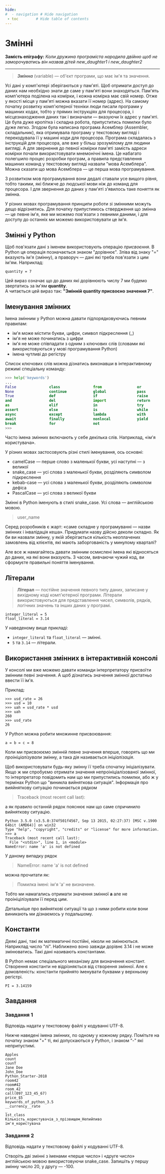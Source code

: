 ```yaml
---
hide:
#  - navigation # Hide navigation
 - toc        # Hide table of contents
---
```


# Змінні

**Замість епіграфу:**
*Коли дружина програміста народила двійню щоб не заморочуватись він назвав дітей new_daughter1 і new_daughter2*

-----
> ***Змінна*** (variable) — об'єкт програми, що має ім'я та значення.

Усі дані у комп'ютері зберігаються у пам'яті. Щоб отримати доступ до даних нам необхідно знати де саме у пам'яті вони знаходяться.
Пам'ять комп'ютера поділена на комірки, і кожна комірка має свій номер. Отже у якості місця у пам'яті можна вказати її номер (адрес).
На самому початку розвитку комп'ютерної техніки люди писали програми у машиних кодах, тобто у прямих інструкціях для процесора, і місцезнаходження даних так і визначали — вказуючи їх адрес у пам'яті.
Це була дуже кропітка і складна робота, припуститись помилки було дуже легко.
Згодом була написана програма Асемблер (Assembler, складальник), яка отримувала програму у текстовому вигляді і перекодувала її у машині коди для процесора.
Програма складалась з інструкцій для процесора, але вже у більш зрозумілому для людини вигляді.
А для звернення до певної комірки пам'яті замість адреси комірки почали використовувати мнемонічні імена.
Це набагато полегшило процес розробки програм, а правила представлення машиних команд у текстовому вигляді назвали "мова Асемблера".
Можна сказати що мова Асемблера — це перша мова програмування.

З розвитком мов програмування вони дедалі ставали усе вищого рівня, тобто такими, які ближче до людської мови ніж до команд для процесора.
І для звернення до даних у пам'яті з'явилось таке поняття як змінна.

У різних мовах програмування принципи роботи зі змінними можуть дещо відрізнятись.
Для початку припустимось ствердження що змінна — це певне ім'я, яке ми можемо пов'язати з певними даними, і для доступу до останніх ми можемо використовувати це ім'я.

## Змінні у Python
Щоб пов'язати дані з іменем використовують операцію *присвоєння*. В Python ця операція позначається знаком "дорівнює".
Зліва від знаку "=" вказують ім'я (змінну), а праворуч — дані які треба пов'язати з цим ім'ям.
Наприклад:

	quantity = 7

Цей вираз означає що до даних які дорівнюють числу 7 ми будемо звертатись за ім'ям **quantity**.  
А читається цей вираз так: **"Змінній quantity присвоєно значення 7"**.

## Іменування змінних

Імена змінним у Python можна давати підпорядковуючись певним правилам:

- ім'я може містити букви, цифри, символ підкреслення (_)
- ім'я не може починатись з цифри
- ім'я не може співпадати з одним з ключових слів (словами які використовуються у мові програмування Python)
- імена чутливі до регістру

Список ключових слів можна дізнатись виконавши в інтерактивному режимі спеціальну команду:

```python
>>> help('keywords')
...
False               class               from                or
None                continue            global              pass
True                def                 if                  raise
and                 del                 import              return
as                  elif                in                  try
assert              else                is                  while
async               except              lambda              with
await               finally             nonlocal            yield
break               for                 not
>>>
```

Часто імена змінних включають у себе декілька слів. 
Наприклад, «ім'я користувача». 

У різних мовах застосовують різні стилі іменування, ось основні:

- camelCase — перше слово з маленької букви, усі наступні — з великої
- snake_case — усі слова з маленької букви, розділяють символом підкреслення
- kebab-case — усі слова з маленької букви, розділяють символом дефіса
- PascalCase — усі слова з великої букви

Змінні в Python іменують в стилі snake_case. 
Усі слова — англійською мовою. 

> user_name

Серед розробників є жарт: «саме складне у програмуванні — назви змінних і інвалідація кеша». 
Придумати назву дійсно деколи складно. 
Як би ви назвали змінну, у якій зберігається кількість неоплачених замовлень від клієнтів, які  мають заборгованість у минулому кварталі?

Але все ж намагайтесь давати змінним осмислені імена які відносяться до даних, на які вони вказують. 
З часом, вивчаючи чужий код, ви сформуєте правильні поняття іменування.

## Літерали

> **Літерал** — постійне значення певного типу даних, записане у вихідному коді комп'ютерної програми. Літерали використовуються для представлення чисел, символів, рядків, логічних значень та інших даних у програмі.


	integer_literal = 5 
	float_literal = 3.14

У наведеному вище прикладі:

- `integer_literal` та `float_literal` — змінні.
- `5` та `3.14` — літерали.

## Використання змінних в інтерактивній консолі
У консолі ми вже можемо давати команди інтерпретатору присвоїти змінним певні значення.
А щоб дізнатись значення змінної достатньо ввести її ім'я.

Приклад:

	>>> usd_rate = 26
	>>> usd = 10
	>>> uah = usd_rate * usd
	>>> uah
	260
	>>> usd_rate
	26
	
У Python можна робити множинне присвоювання:

	a = b = c = 8
	
Коли ми присвоюємо змінній певне значення вперше, говорять що ми *проініціалізували* змінну, а така дія називається *ініціалізація*.

Щоб використовувати будь-яку змінну її треба спочатку ініціалізувати. Якщо ж ми спробуємо отримати значення непроініціалізованої змінної, то інтерпретатор повідомить нам що ми припустились помилки, або ж у термінах Python що "виникла вийняткова ситуація".
Інформація про вияйняткову ситуацію починається рядком
> Traceback (most recent call last):

а як правило останній рядок пояснює нам що саме спричинило вийняткову ситуацію.

	Python 3.5.0 (v3.5.0:374f501f4567, Sep 13 2015, 02:27:37) [MSC v.1900 64bit (AMD64)] on win32
	Type "help", "copyright", "credits" or "license" for more information.
	>>> a
	Traceback (most recent call last):
	  File "<stdin>", line 1, in <module>
	NameError: name 'a' is not defined
	
У даному випадку рядок

>NameError: name 'a' is not defined

можна прочитати як:

>Помилка імені: ім'я 'a' не визначене.

Тобто ми намагались отримати значення змінної **a** але не проініцілізували її перед цим.

Детальніше про вийняткові ситуації та що з ними робити коли вони виникають ми дізнаємось у подальшому.

## Константи

Деякі дані, такі як математичні постійні, ніколи не змінюються. 
Наприклад число "пі". 
Наближено воно завжди дорівнє 3.14 і не може змінюватись. 
Такі дані називають константами. 

В Python немає спеціального механізму для визначення констант. 
Створення константи не відрізняється від створення змінної. 
Але є домовленість: константи прийнято іменувати буквами у верхньому регістрі. 

	PI = 3.14159
	


## Завдання

### Завдання 1

Відповідь надати у текстовому файлі у кодуванні UTF-8.  

Нижче наведені імена змінних, по одному у кожному рядку.
Помітьте на початку знаком "+" ті, які допускаються у Python, і знаком "-" які неприпустимі.

	Apples  
	count  
	counT  
	Jane Doe  
	John_Doe  
	Python_Starter-2018  
	room42  
	room#42  
	room_42  
	call(097_123_45_67)  
	price_$5  
	keywords_of_python_3.5  
	__currency__rate  
	_  
	1st_class  
	Кількість_користувачів_з_прізвищем_Непийпиво  
	ім'я_користувача  



### Завдання 2

Відповідь надати у текстовому файлі у кодуванні UTF-8.  

Створіть дві змінні з іменами «перше число» і «друге число» англійською мовою використовуючи snake_case.  Запишіть у першу змінну число 20, 
у другу — -100. 

